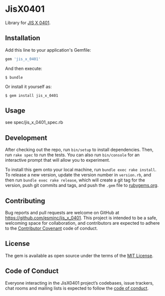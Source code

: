 # JisX0401

Library for [JIS X 0401](https://ja.wikipedia.org/wiki/全国地方公共団体コード).

## Installation

Add this line to your application's Gemfile:

```ruby
gem 'jis_x_0401'
```

And then execute:

    $ bundle

Or install it yourself as:

    $ gem install jis_x_0401

## Usage

see spec/jis_x_0401_spec.rb

## Development

After checking out the repo, run `bin/setup` to install dependencies. Then, run `rake spec` to run the tests. You can also run `bin/console` for an interactive prompt that will allow you to experiment.

To install this gem onto your local machine, run `bundle exec rake install`. To release a new version, update the version number in `version.rb`, and then run `bundle exec rake release`, which will create a git tag for the version, push git commits and tags, and push the `.gem` file to [rubygems.org](https://rubygems.org).

## Contributing

Bug reports and pull requests are welcome on GitHub at https://github.com/esminc/jis_x_0401. This project is intended to be a safe, welcoming space for collaboration, and contributors are expected to adhere to the [Contributor Covenant](http://contributor-covenant.org) code of conduct.

## License

The gem is available as open source under the terms of the [MIT License](http://opensource.org/licenses/MIT).

## Code of Conduct

Everyone interacting in the JisX0401 project’s codebases, issue trackers, chat rooms and mailing lists is expected to follow the [code of conduct](https://github.com/esminc/jis_x_0401/blob/master/CODE_OF_CONDUCT.md).
